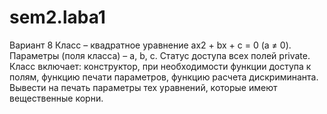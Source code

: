 # sem2.laba1
Вариант 8
Класс – квадратное уравнение ах2 + bx + c = 0 (a ≠ 0). 
Параметры (поля класса) – a, b, c. Статус доступа всех полей private. 
Класс включает: конструктор, при необходимости функции доступа к полям, 
функцию печати параметров, функцию расчета дискриминанта. 
Вывести на печать параметры тех уравнений, которые имеют вещественные корни.
